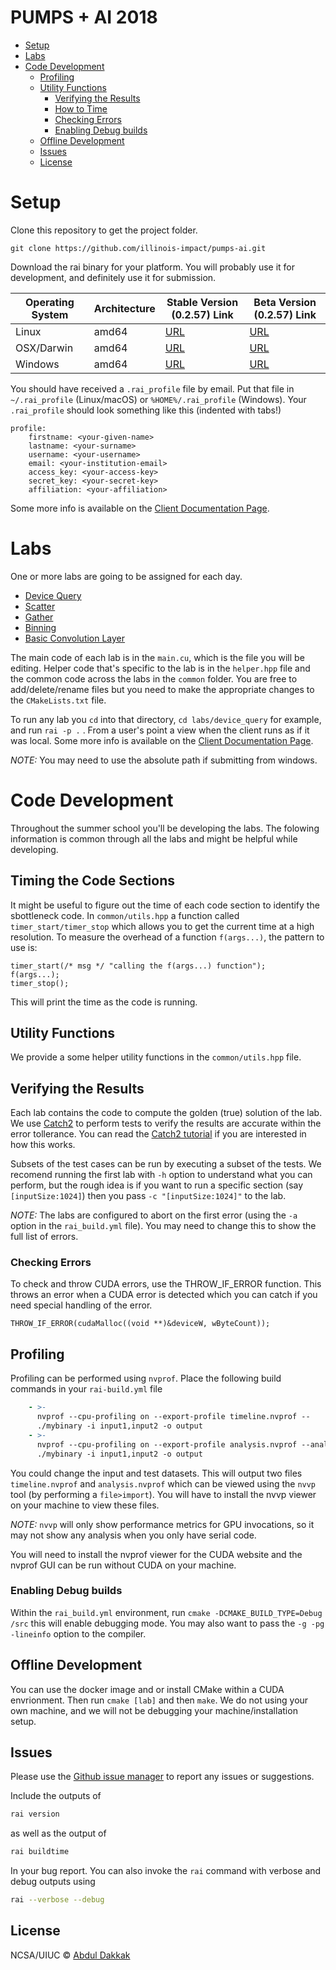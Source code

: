 # PUMPS + AI 2018

- [Setup](#setup)
- [Labs](#labs)
- [Code Development](#code-development)
  - [Profiling](#profiling)
  - [Utility Functions](#utility-functions)
    - [Verifying the Results](#verifying-the-results)
    - [How to Time](#how-to-time)
    - [Checking Errors](#checking-errors)
    - [Enabling Debug builds](#enabling-debug-builds)
  - [Offline Development](#offline-development)
  - [Issues](#issues)
  - [License](#license)


# Setup

Clone this repository to get the project folder.

    git clone https://github.com/illinois-impact/pumps-ai.git

Download the rai binary for your platform.
You will probably use it for development, and definitely use it for submission.


| Operating System | Architecture | Stable Version (0.2.57) Link                                                             | Beta Version (0.2.57) Link                                                              |
| ---------------- | ------------ | ---------------------------------------------------------------------------------------- | --------------------------------------------------------------------------------------- |
| Linux            | amd64        | [URL](https://github.com/rai-project/rai/releases/download/v0.2.57/linux-amd64.tar.gz)   | [URL](https://github.com/rai-project/rai/releases/download/latest/linux-amd64.tar.gz)   |
| OSX/Darwin       | amd64        | [URL](https://github.com/rai-project/rai/releases/download/v0.2.57/darwin-amd64.tar.gz)  | [URL](https://github.com/rai-project/rai/releases/download/latest/darwin-amd64.tar.gz)  |
| Windows          | amd64        | [URL](https://github.com/rai-project/rai/releases/download/v0.2.57/windows-amd64.tar.gz) | [URL](https://github.com/rai-project/rai/releases/download/latest/windows-amd64.tar.gz) |

You should have received a `.rai_profile` file by email.
Put that file in `~/.rai_profile` (Linux/macOS) or `%HOME%/.rai_profile` (Windows).
Your `.rai_profile` should look something like this (indented with tabs!)

    profile:
        firstname: <your-given-name>
        lastname: <your-surname>
        username: <your-username>
        email: <your-institution-email>
        access_key: <your-access-key>
        secret_key: <your-secret-key>
        affiliation: <your-affiliation>

Some more info is available on the [Client Documentation Page](https://github.com/rai-project/rai).


# Labs

One or more labs are going to be assigned for each day.

- [Device Query](labs/device_query)
- [Scatter](labs/scatter)
- [Gather](labs/gather)
- [Binning](labs/binning)
- [Basic Convolution Layer](labs/basic_conv)

The main code of each lab is in the `main.cu`, which is the file you will be editing. Helper code that's specific to the lab is in the `helper.hpp` file and the common code across the labs in the `common` folder. You are free to add/delete/rename files but you need to make the appropriate changes to the `CMakeLists.txt` file.

To run any lab you `cd` into that directory, `cd labs/device_query` for example, and run `rai -p .` .
From a user's point a view when the client runs as if it was local.
Some more info is available on the [Client Documentation Page](https://github.com/rai-project/rai).


_NOTE:_ You may need to use the absolute path if submitting from windows.

# Code Development

Throughout the summer school you'll be developing the labs. The folowing information is common through all the labs and might be helpful while developing.

## Timing the Code Sections

It might be useful to figure out the time of each code section to identify the sbottleneck code. 
In `common/utils.hpp` a function called `timer_start/timer_stop` which allows you to get the current time at a high resolution.
To measure the overhead of a function `f(args...)`, the pattern to use is:

```{.cpp}
timer_start(/* msg */ "calling the f(args...) function");
f(args...);
timer_stop();
```

This will print the time as the code is running.


## Utility Functions

We provide a some helper utility functions in the `common/utils.hpp` file.

## Verifying the Results

Each lab contains the code to compute the golden (true) solution of the lab. We use [Catch2](https://github.com/catchorg/Catch2) to perform tests to verify the results are accurate within the error tollerance. You can read the [Catch2 tutorial](https://github.com/catchorg/Catch2/blob/master/docs/tutorial.md#top) if you are interested in how this works.

Subsets of the test cases can be run by executing a subset of the tests. We recomend running the first lab with `-h` option to understand what you can perform, but the rough idea is if you want to run a specific section (say `[inputSize:1024]`) then you pass `-c "[inputSize:1024]"` to the lab.


_NOTE:_ The labs are configured to abort on the first error (using the `-a` option in the `rai_build.yml` file). You may need to change this to show the full list of errors.

### Checking Errors

To check and throw CUDA errors, use the THROW_IF_ERROR function. This throws an error when a CUDA error is detected which you can catch if you need special handling of the error.

```{.cpp}
THROW_IF_ERROR(cudaMalloc((void **)&deviceW, wByteCount));
```


## Profiling

Profiling can be performed using `nvprof`. Place the following build commands in your `rai-build.yml` file

```yaml
    - >-
      nvprof --cpu-profiling on --export-profile timeline.nvprof --
      ./mybinary -i input1,input2 -o output
    - >-
      nvprof --cpu-profiling on --export-profile analysis.nvprof --analysis-metrics --
      ./mybinary -i input1,input2 -o output
```

You could change the input and test datasets. This will output two files `timeline.nvprof` and `analysis.nvprof` which can be viewed using the `nvvp` tool (by performing a `file>import`). You will have to install the nvvp viewer on your machine to view these files.

_NOTE:_ `nvvp` will only show performance metrics for GPU invocations, so it may not show any analysis when you only have serial code.

You will need to install the nvprof viewer for the CUDA website and the nvprof GUI can be run without CUDA on your machine.


### Enabling Debug builds

Within the `rai_build.yml` environment, run `cmake -DCMAKE_BUILD_TYPE=Debug /src` this will enable debugging mode. You may also want to pass the `-g -pg -lineinfo` option to the compiler.

## Offline Development

You can use the docker image and or install CMake within a CUDA envrionment. Then run `cmake [lab]` and then `make`. We do not using your own machine, and we will not be debugging your machine/installation setup.

## Issues


Please use the [Github issue manager] to report any issues or suggestions.

Include the outputs of

```bash
rai version
```

as well as the output of

```bash
rai buildtime
```

In your bug report. You can also invoke the `rai` command with verbose and debug outputs using

```bash
rai --verbose --debug
```

[github issue manager]: https://github.com/illinois-impact/pumps/issues

## License

NCSA/UIUC © [Abdul Dakkak](http://impact.crhc.illinois.edu/Content_Page.aspx?student_pg=Default-dakkak)

